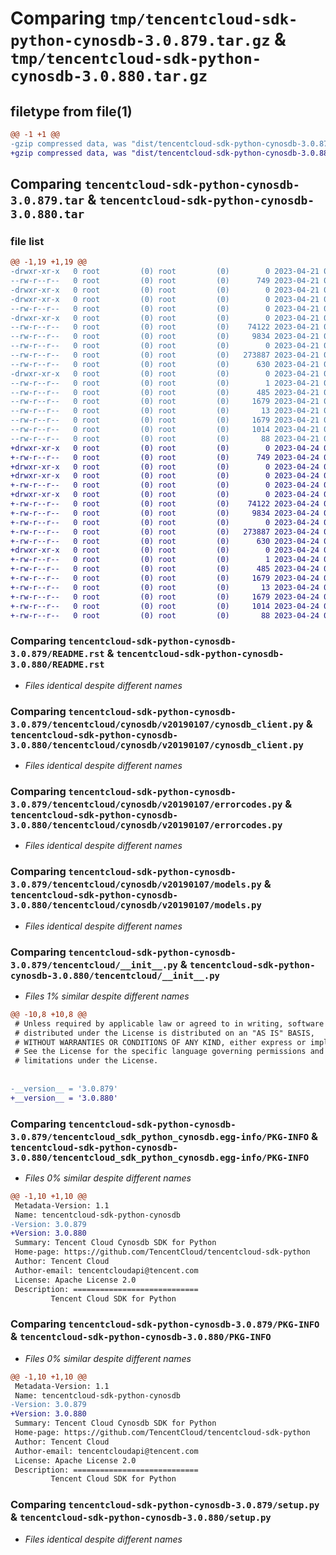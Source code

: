 # Comparing `tmp/tencentcloud-sdk-python-cynosdb-3.0.879.tar.gz` & `tmp/tencentcloud-sdk-python-cynosdb-3.0.880.tar.gz`

## filetype from file(1)

```diff
@@ -1 +1 @@
-gzip compressed data, was "dist/tencentcloud-sdk-python-cynosdb-3.0.879.tar", last modified: Fri Apr 21 00:42:08 2023, max compression
+gzip compressed data, was "dist/tencentcloud-sdk-python-cynosdb-3.0.880.tar", last modified: Mon Apr 24 03:01:54 2023, max compression
```

## Comparing `tencentcloud-sdk-python-cynosdb-3.0.879.tar` & `tencentcloud-sdk-python-cynosdb-3.0.880.tar`

### file list

```diff
@@ -1,19 +1,19 @@
-drwxr-xr-x   0 root         (0) root         (0)        0 2023-04-21 00:42:08.000000 tencentcloud-sdk-python-cynosdb-3.0.879/
--rw-r--r--   0 root         (0) root         (0)      749 2023-04-21 00:42:07.000000 tencentcloud-sdk-python-cynosdb-3.0.879/README.rst
-drwxr-xr-x   0 root         (0) root         (0)        0 2023-04-21 00:42:08.000000 tencentcloud-sdk-python-cynosdb-3.0.879/tencentcloud/
-drwxr-xr-x   0 root         (0) root         (0)        0 2023-04-21 00:42:08.000000 tencentcloud-sdk-python-cynosdb-3.0.879/tencentcloud/cynosdb/
--rw-r--r--   0 root         (0) root         (0)        0 2023-04-21 00:42:07.000000 tencentcloud-sdk-python-cynosdb-3.0.879/tencentcloud/cynosdb/__init__.py
-drwxr-xr-x   0 root         (0) root         (0)        0 2023-04-21 00:42:08.000000 tencentcloud-sdk-python-cynosdb-3.0.879/tencentcloud/cynosdb/v20190107/
--rw-r--r--   0 root         (0) root         (0)    74122 2023-04-21 00:42:07.000000 tencentcloud-sdk-python-cynosdb-3.0.879/tencentcloud/cynosdb/v20190107/cynosdb_client.py
--rw-r--r--   0 root         (0) root         (0)     9834 2023-04-21 00:42:07.000000 tencentcloud-sdk-python-cynosdb-3.0.879/tencentcloud/cynosdb/v20190107/errorcodes.py
--rw-r--r--   0 root         (0) root         (0)        0 2023-04-21 00:42:07.000000 tencentcloud-sdk-python-cynosdb-3.0.879/tencentcloud/cynosdb/v20190107/__init__.py
--rw-r--r--   0 root         (0) root         (0)   273887 2023-04-21 00:42:07.000000 tencentcloud-sdk-python-cynosdb-3.0.879/tencentcloud/cynosdb/v20190107/models.py
--rw-r--r--   0 root         (0) root         (0)      630 2023-04-21 00:42:07.000000 tencentcloud-sdk-python-cynosdb-3.0.879/tencentcloud/__init__.py
-drwxr-xr-x   0 root         (0) root         (0)        0 2023-04-21 00:42:08.000000 tencentcloud-sdk-python-cynosdb-3.0.879/tencentcloud_sdk_python_cynosdb.egg-info/
--rw-r--r--   0 root         (0) root         (0)        1 2023-04-21 00:42:08.000000 tencentcloud-sdk-python-cynosdb-3.0.879/tencentcloud_sdk_python_cynosdb.egg-info/dependency_links.txt
--rw-r--r--   0 root         (0) root         (0)      485 2023-04-21 00:42:08.000000 tencentcloud-sdk-python-cynosdb-3.0.879/tencentcloud_sdk_python_cynosdb.egg-info/SOURCES.txt
--rw-r--r--   0 root         (0) root         (0)     1679 2023-04-21 00:42:08.000000 tencentcloud-sdk-python-cynosdb-3.0.879/tencentcloud_sdk_python_cynosdb.egg-info/PKG-INFO
--rw-r--r--   0 root         (0) root         (0)       13 2023-04-21 00:42:08.000000 tencentcloud-sdk-python-cynosdb-3.0.879/tencentcloud_sdk_python_cynosdb.egg-info/top_level.txt
--rw-r--r--   0 root         (0) root         (0)     1679 2023-04-21 00:42:08.000000 tencentcloud-sdk-python-cynosdb-3.0.879/PKG-INFO
--rw-r--r--   0 root         (0) root         (0)     1014 2023-04-21 00:42:07.000000 tencentcloud-sdk-python-cynosdb-3.0.879/setup.py
--rw-r--r--   0 root         (0) root         (0)       88 2023-04-21 00:42:08.000000 tencentcloud-sdk-python-cynosdb-3.0.879/setup.cfg
+drwxr-xr-x   0 root         (0) root         (0)        0 2023-04-24 03:01:54.000000 tencentcloud-sdk-python-cynosdb-3.0.880/
+-rw-r--r--   0 root         (0) root         (0)      749 2023-04-24 03:01:54.000000 tencentcloud-sdk-python-cynosdb-3.0.880/README.rst
+drwxr-xr-x   0 root         (0) root         (0)        0 2023-04-24 03:01:54.000000 tencentcloud-sdk-python-cynosdb-3.0.880/tencentcloud/
+drwxr-xr-x   0 root         (0) root         (0)        0 2023-04-24 03:01:54.000000 tencentcloud-sdk-python-cynosdb-3.0.880/tencentcloud/cynosdb/
+-rw-r--r--   0 root         (0) root         (0)        0 2023-04-24 03:01:54.000000 tencentcloud-sdk-python-cynosdb-3.0.880/tencentcloud/cynosdb/__init__.py
+drwxr-xr-x   0 root         (0) root         (0)        0 2023-04-24 03:01:54.000000 tencentcloud-sdk-python-cynosdb-3.0.880/tencentcloud/cynosdb/v20190107/
+-rw-r--r--   0 root         (0) root         (0)    74122 2023-04-24 03:01:54.000000 tencentcloud-sdk-python-cynosdb-3.0.880/tencentcloud/cynosdb/v20190107/cynosdb_client.py
+-rw-r--r--   0 root         (0) root         (0)     9834 2023-04-24 03:01:54.000000 tencentcloud-sdk-python-cynosdb-3.0.880/tencentcloud/cynosdb/v20190107/errorcodes.py
+-rw-r--r--   0 root         (0) root         (0)        0 2023-04-24 03:01:54.000000 tencentcloud-sdk-python-cynosdb-3.0.880/tencentcloud/cynosdb/v20190107/__init__.py
+-rw-r--r--   0 root         (0) root         (0)   273887 2023-04-24 03:01:54.000000 tencentcloud-sdk-python-cynosdb-3.0.880/tencentcloud/cynosdb/v20190107/models.py
+-rw-r--r--   0 root         (0) root         (0)      630 2023-04-24 03:01:54.000000 tencentcloud-sdk-python-cynosdb-3.0.880/tencentcloud/__init__.py
+drwxr-xr-x   0 root         (0) root         (0)        0 2023-04-24 03:01:54.000000 tencentcloud-sdk-python-cynosdb-3.0.880/tencentcloud_sdk_python_cynosdb.egg-info/
+-rw-r--r--   0 root         (0) root         (0)        1 2023-04-24 03:01:54.000000 tencentcloud-sdk-python-cynosdb-3.0.880/tencentcloud_sdk_python_cynosdb.egg-info/dependency_links.txt
+-rw-r--r--   0 root         (0) root         (0)      485 2023-04-24 03:01:54.000000 tencentcloud-sdk-python-cynosdb-3.0.880/tencentcloud_sdk_python_cynosdb.egg-info/SOURCES.txt
+-rw-r--r--   0 root         (0) root         (0)     1679 2023-04-24 03:01:54.000000 tencentcloud-sdk-python-cynosdb-3.0.880/tencentcloud_sdk_python_cynosdb.egg-info/PKG-INFO
+-rw-r--r--   0 root         (0) root         (0)       13 2023-04-24 03:01:54.000000 tencentcloud-sdk-python-cynosdb-3.0.880/tencentcloud_sdk_python_cynosdb.egg-info/top_level.txt
+-rw-r--r--   0 root         (0) root         (0)     1679 2023-04-24 03:01:54.000000 tencentcloud-sdk-python-cynosdb-3.0.880/PKG-INFO
+-rw-r--r--   0 root         (0) root         (0)     1014 2023-04-24 03:01:54.000000 tencentcloud-sdk-python-cynosdb-3.0.880/setup.py
+-rw-r--r--   0 root         (0) root         (0)       88 2023-04-24 03:01:54.000000 tencentcloud-sdk-python-cynosdb-3.0.880/setup.cfg
```

### Comparing `tencentcloud-sdk-python-cynosdb-3.0.879/README.rst` & `tencentcloud-sdk-python-cynosdb-3.0.880/README.rst`

 * *Files identical despite different names*

### Comparing `tencentcloud-sdk-python-cynosdb-3.0.879/tencentcloud/cynosdb/v20190107/cynosdb_client.py` & `tencentcloud-sdk-python-cynosdb-3.0.880/tencentcloud/cynosdb/v20190107/cynosdb_client.py`

 * *Files identical despite different names*

### Comparing `tencentcloud-sdk-python-cynosdb-3.0.879/tencentcloud/cynosdb/v20190107/errorcodes.py` & `tencentcloud-sdk-python-cynosdb-3.0.880/tencentcloud/cynosdb/v20190107/errorcodes.py`

 * *Files identical despite different names*

### Comparing `tencentcloud-sdk-python-cynosdb-3.0.879/tencentcloud/cynosdb/v20190107/models.py` & `tencentcloud-sdk-python-cynosdb-3.0.880/tencentcloud/cynosdb/v20190107/models.py`

 * *Files identical despite different names*

### Comparing `tencentcloud-sdk-python-cynosdb-3.0.879/tencentcloud/__init__.py` & `tencentcloud-sdk-python-cynosdb-3.0.880/tencentcloud/__init__.py`

 * *Files 1% similar despite different names*

```diff
@@ -10,8 +10,8 @@
 # Unless required by applicable law or agreed to in writing, software
 # distributed under the License is distributed on an "AS IS" BASIS,
 # WITHOUT WARRANTIES OR CONDITIONS OF ANY KIND, either express or implied.
 # See the License for the specific language governing permissions and
 # limitations under the License.
 
 
-__version__ = '3.0.879'
+__version__ = '3.0.880'
```

### Comparing `tencentcloud-sdk-python-cynosdb-3.0.879/tencentcloud_sdk_python_cynosdb.egg-info/PKG-INFO` & `tencentcloud-sdk-python-cynosdb-3.0.880/tencentcloud_sdk_python_cynosdb.egg-info/PKG-INFO`

 * *Files 0% similar despite different names*

```diff
@@ -1,10 +1,10 @@
 Metadata-Version: 1.1
 Name: tencentcloud-sdk-python-cynosdb
-Version: 3.0.879
+Version: 3.0.880
 Summary: Tencent Cloud Cynosdb SDK for Python
 Home-page: https://github.com/TencentCloud/tencentcloud-sdk-python
 Author: Tencent Cloud
 Author-email: tencentcloudapi@tencent.com
 License: Apache License 2.0
 Description: ============================
         Tencent Cloud SDK for Python
```

### Comparing `tencentcloud-sdk-python-cynosdb-3.0.879/PKG-INFO` & `tencentcloud-sdk-python-cynosdb-3.0.880/PKG-INFO`

 * *Files 0% similar despite different names*

```diff
@@ -1,10 +1,10 @@
 Metadata-Version: 1.1
 Name: tencentcloud-sdk-python-cynosdb
-Version: 3.0.879
+Version: 3.0.880
 Summary: Tencent Cloud Cynosdb SDK for Python
 Home-page: https://github.com/TencentCloud/tencentcloud-sdk-python
 Author: Tencent Cloud
 Author-email: tencentcloudapi@tencent.com
 License: Apache License 2.0
 Description: ============================
         Tencent Cloud SDK for Python
```

### Comparing `tencentcloud-sdk-python-cynosdb-3.0.879/setup.py` & `tencentcloud-sdk-python-cynosdb-3.0.880/setup.py`

 * *Files identical despite different names*


